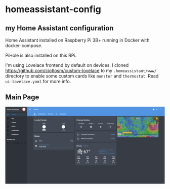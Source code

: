# homeassistant-config
## my Home Assistant configuration

Home Assistant installed on Raspberry Pi 3B+ running in Docker with docker-compose.

PiHole is also installed on this RPi.

I'm using Lovelace frontend by default on devices. I cloned https://github.com/ciotlosm/custom-lovelace to my `.homeassistant/www/` directory to enable some custom cards like `monster` and `thermostat`. Read `ui-lovelace.yaml` for more info.

## Main Page

![Main Page Screenshot](https://github.com/starbuck93/homeassistant-config/raw/master/screenshots/main_page.PNG)
